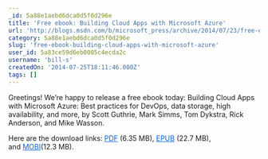 ```yaml
---
_id: 5a88e1aebd6dca0d5f0d296e
title: 'Free ebook: Building Cloud Apps with Microsoft Azure'
url: 'http://blogs.msdn.com/b/microsoft_press/archive/2014/07/23/free-ebook-building-cloud-apps-with-microsoft-azure.aspx'
category: 5a88e1aebd6dca0d5f0d296e
slug: 'free-ebook-building-cloud-apps-with-microsoft-azure'
user_id: 5a83ce59d6eb0005c4ecda2c
username: 'bill-s'
createdOn: '2014-07-25T18:11:46.000Z'
tags: []
---
```


Greetings! We’re happy to release a free ebook today: Building Cloud Apps with Microsoft Azure: Best practices for DevOps, data storage, high availability, and more, by Scott Guthrie, Mark Simms, Tom Dykstra, Rick Anderson, and Mike Wasson.

Here are the download links: <a style="color: #0066dd;" href="http://aka.ms/CloudApps_PDF">PDF</a> (6.35 MB), <a style="color: #0066dd;" href="http://aka.ms/CloudApps_EPUB">EPUB</a> (22.7 MB), and <a style="color: #0066dd;" href="http://aka.ms/CloudApps_MOBI">MOBI</a>(12.3 MB).
